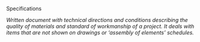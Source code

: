 <span class="transform-to-uppercase">Specifications</span>

_Written document with technical directions and conditions describing the quality of materials and standard of workmanship of a project. It deals with items that are not shown on drawings or ‘assembly of elements’ schedules._
